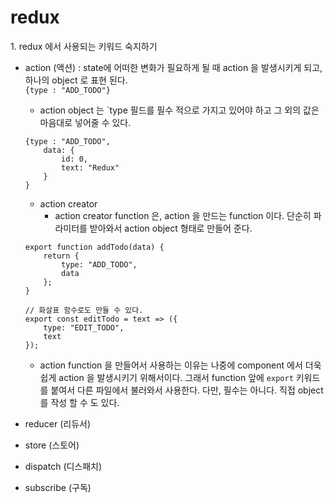 <h1>redux</h1>
1. redux 에서 사용되는 키워드 숙지하기

-   action (액션) : state에 어떠한 변화가 필요하게 될 때 action 을 발생시키게 되고, 하나의 object 로 표현 된다.  
    `{type : "ADD_TODO"}`

    -   action object 는 `type 필드를 필수 적으로 가지고 있어야 하고 그 외의 값은 마음대로 넣어줄 수 있다.

    ```
    {type : "ADD_TODO",
        data: {
            id: 0,
            text: "Redux"
        }
    }
    ```

    -   action creator
        -   action creator function 은, action 을 만드는 function 이다. 단순히 파라미터를 받아와서 action object 형태로 만들어 준다.

    ```
    export function addTodo(data) {
        return {
            type: "ADD_TODO",
            data
        };
    }

    // 화살표 함수로도 만들 수 있다.
    export const editTodo = text => ({
        type: "EDIT_TODO",
        text
    });
    ```

    -   action function 을 만들어서 사용하는 이유는 나중에 component 에서 더욱 쉽게 action 을 발생시키기 위해서이다. 그래서 function 앞에 `export` 키워드를 붙여서 다른 파일에서 불러와서 사용한다. 다만, 필수는 아니다. 직접 object 를 작성 할 수 도 있다.

-   reducer (리듀서)

-   store (스토어)

-   dispatch (디스패치)

-   subscribe (구독)
